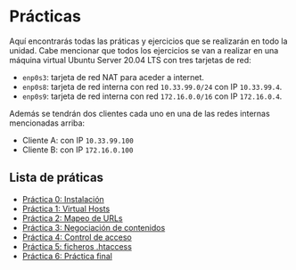 # Prácticas

Aquí encontrarás todas las práticas y ejercicios que se realizarán en todo la unidad. Cabe mencionar que todos los ejercicios se van a realizar en una máquina virtual Ubuntu Server 20.04 LTS con tres tarjetas de red:
* `enp0s3`: tarjeta de red NAT para aceder a internet.
* `enp0s8`: tarjeta de red interna con red `10.33.99.0/24` con IP `10.33.99.4`.
* `enp0s9`: tarjeta de red interna con red `172.16.0.0/16` con IP `172.16.0.4`.

Además se tendrán dos clientes cada uno en una de las redes internas mencionadas arriba:
* Cliente A: con IP `10.33.99.100`
* Cliente B: con IP `172.16.0.100`

## Lista de práticas

* [Práctica 0: Instalación](/practicas/P00-Instalacion/)
* [Práctica 1: Virtual Hosts](/practicas/P01-VirtualHost/)
* [Práctica 2: Mapeo de URLs](/practicas/P02-MapeoURL/)
* [Práctica 3: Negociación de contenidos](/practicas/P03-NegociacionDeContenidos/)
* [Práctica 4: Control de acceso](/practicas/P04-ControlDeAcceso/)
* [Práctica 5: ficheros .htaccess](/practicas/P05-htaccess/)
* [Práctica 6: Práctica final](/practicas/P06-Final/)